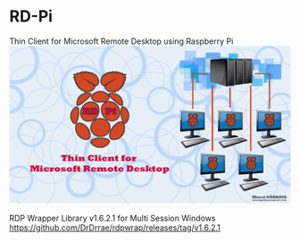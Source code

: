 # RD-Pi
Thin Client for Microsoft Remote Desktop using Raspberry Pi
![alt text](https://github.com/muratgokkaya/RD-Pi/blob/main/splash.png?raw=true)


RDP Wrapper Library v1.6.2.1 for Multi Session Windows
https://github.com/DrDrrae/rdpwrap/releases/tag/v1.6.2.1

